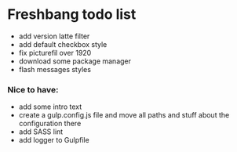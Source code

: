 # Freshbang todo list
- add version latte filter
- add default checkbox style
- fix picturefil over 1920
- download some package manager
- flash messages styles

### Nice to have:
- add some intro text
- create a gulp.config.js file and move all paths and stuff about the configuration there
- add SASS lint
- add logger to Gulpfile